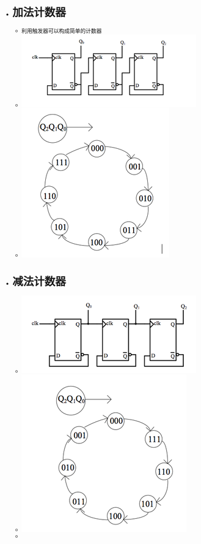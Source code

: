 - # 加法计数器
	- 利用触发器可以构成简单的计数器
	- ![image.png](../assets/image_1664545940104_0.png)
	- ![image.png](../assets/image_1664545951173_0.png)
- # 减法计数器
	- ![image.png](../assets/image_1664555001319_0.png)
	- ![image.png](../assets/image_1664555008950_0.png)
	-